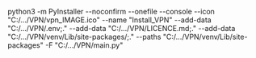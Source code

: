 python3 -m PyInstaller --noconfirm --onefile --console --icon "C:/.../VPN/vpn_IMAGE.ico" --name "Install_VPN" --add-data "C:/.../VPN/.env;." --add-data "C:/.../VPN/LICENCE.md;." --add-data "C:/.../VPN/venv/Lib/site-packages/;." --paths "C:/.../VPN/venv/Lib/site-packages" -F "C:/.../VPN/main.py"